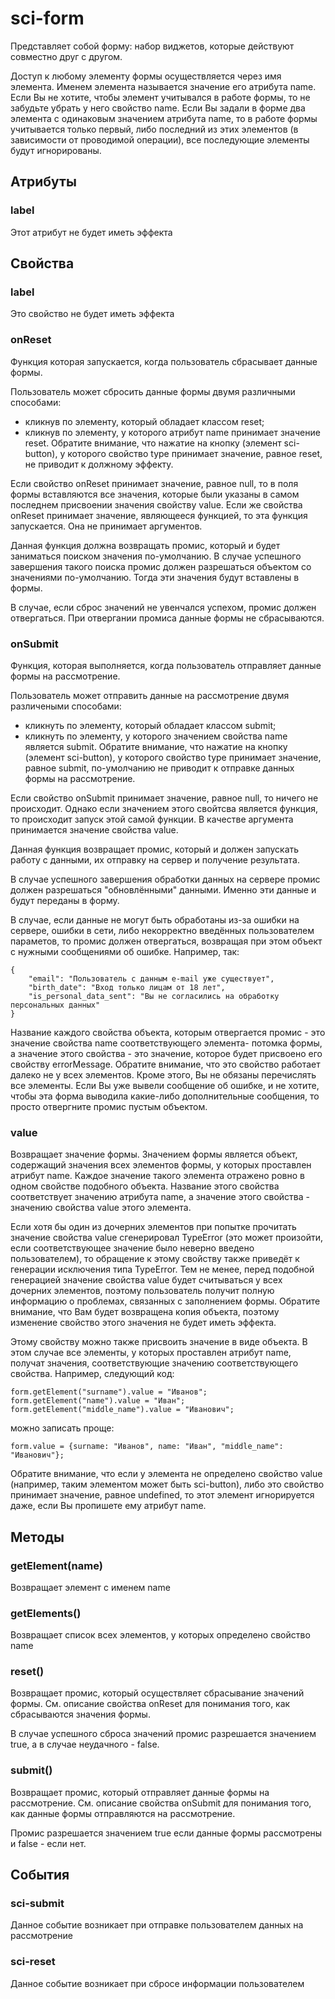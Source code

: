 # sci-form

Представляет собой форму: набор виджетов, которые действуют совместно друг с другом.

Доступ к любому элементу формы осуществляется через имя элемента. Именем элемента называется значение его атрибута
name. Если Вы не хотите, чтобы элемент учитывался в работе формы, то не забудьте убрать у него свойство name.
Если Вы задали в форме два элемента с одинаковым значением атрибута name, то в работе формы учитывается только
первый, либо последний из этих элементов (в зависимости от проводимой операции), все последующие элементы будут
игнорированы.

## Атрибуты

### label

Этот атрибут не будет иметь эффекта

## Свойства

### label

Это свойство не будет иметь эффекта

### onReset

Функция которая запускается, когда пользователь сбрасывает данные формы.

Пользователь может сбросить данные формы двумя различными способами:
* кликнув по элементу, который обладает классом reset;
* кликнув по элементу, у которого атрибут name принимает значение reset.
Обратите внимание, что нажатие на кнопку (элемент sci-button), у которого свойство type принимает значение, равное
reset, не приводит к должному эффекту.
  
Если свойство onReset принимает значение, равное null, то в поля формы вставляются все значения, которые были указаны
в самом последнем присвоении значения свойству value. Если же свойства onReset принимает значение, являющееся функцией,
то эта функция запускается. Она не принимает аргументов.

Данная функция должна возвращать промис, который и будет заниматься поиском значения по-умолчанию. В случае успешного
завершения такого поиска промис должен разрешаться объектом со значениями по-умолчанию. Тогда эти значения будут
вставлены в формы.

В случае, если сброс значений не увенчался успехом, промис должен отвергаться. При отвергании промиса данные формы
не сбрасываются.

### onSubmit

Функция, которая выполняется, когда пользователь отправляет данные формы на рассмотрение.

Пользователь может отправить данные на рассмотрение двумя различеными способами:
* кликнуть по элементу, который обладает классом submit;
* кликнуть по элементу, у которого значением свойства name является submit.
Обратите внимание, что нажатие на кнопку (элемент sci-button), у которого свойство type принимает значение, равное
submit, по-умолчанию не приводит к отправке данных формы на рассмотрение.

Если свойство onSubmit принимает значение, равное null, то ничего не происходит. Однако если значением этого свойтсва
является функция, то происходит запуск этой самой функции. В качестве аргумента принимается значение свойства value.

Данная функция возвращает промис, который и должен запускать работу с данными, их отправку на сервер и получение
результата.

В случае успешного завершения обработки данных на сервере промис должен разрешаться "обновлёнными" данными. Именно эти
данные и будут переданы в форму.

В случае, если данные не могут быть обработаны из-за ошибки на сервере, ошибки в сети, либо некорректно введённых
пользователем параметов, то промис должен отвергаться, возвращая при этом объект с нужными сообщениями об ошибке.
Например, так:
```
{
    "email": "Пользователь с данным e-mail уже существует",
    "birth_date": "Вход только лицам от 18 лет",
    "is_personal_data_sent": "Вы не согласились на обработку персональных данных"
}
```
Название каждого свойства объекта, которым отвергается промис - это значение свойства name соответствующего элемента-
потомка формы, а значение этого свойства - это значение, которое будет присвоено его свойству errorMessage. Обратите
внимание, что это свойство работает далеко не у всех элементов. Кроме этого, Вы не обязаны перечислять все элементы.
Если Вы уже вывели сообщение об ошибке, и не хотите, чтобы эта форма выводила какие-либо дополнительные сообщения, то
просто отвергните промис пустым объектом.

### value

Возвращает значение формы. Значением формы является объект, содержащий значения всех элементов формы, у которых
проставлен атрибут name. Каждое значение такого элемента отражено ровно в одном свойстве подобного объекта. Название
этого свойства соответствует значению атрибута name, а значение этого свойства - значению свойства value этого элемента.

Если хотя бы один из дочерних элементов при попытке прочитать значение свойства value сгенерировал TypeError
(это может произойти, если соответствующее значение было неверно введено пользователем), то обращение к этому свойству
также приведёт к генерации исключения типа TypeError. Тем не менее, перед подобной генерацией значение свойства value
будет считываться у всех дочерних элементов, поэтому пользователь получит полную информацию о проблемах, связанных
с заполнением формы. Обратите внимание, что Вам будет возвращена копия объекта, поэтому изменение свойство этого
значения не будет иметь эффекта.

Этому свойству можно также присвоить значение в виде объекта. В этом случае все элементы, у которых проставлен атрибут
name, получат значения, соответствующие значению соответствующего свойства. Например, следующий код:

```
form.getElement("surname").value = "Иванов";
form.getElement("name").value = "Иван";
form.getElement("middle_name").value = "Иванович";
```

можно записать проще:

```
form.value = {surname: "Иванов", name: "Иван", "middle_name": "Иванович"};
```

Обратите внимание, что если у элемента не определено свойство value (например, таким элементом может быть sci-button),
либо это свойство принимает значение, равное undefined, то этот элемент игнорируется даже, если Вы пропишете ему
атрибут name.

## Методы

### getElement(name)

Возвращает элемент с именем name

### getElements()

Возвращает список всех элементов, у которых определено свойство name

### reset()

Возвращает промис, который осуществляет сбрасывание значений формы. См. описание свойства onReset для понимания того,
как сбрасываются значения формы.

В случае успешного сброса значений промис разрешается значением true, а в случае неудачного - false.

### submit()

Возвращает промис, который отправляет данные формы на рассмотрение. См. описание свойства onSubmit для понимания того,
как данные формы отправляются на рассмотрение.

Промис разрешается значением true если данные формы рассмотрены и false - если нет.

## События

### sci-submit

Данное событие возникает при отправке пользователем данных на рассмотрение

### sci-reset

Данное событие возникает при сбросе информации пользователем